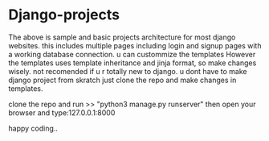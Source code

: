 # Django-projects
The above is sample and basic projects architecture for most django websites.
this includes multiple pages including login and signup pages with a working database connection.
u can custommize the templates
However the templates uses template inheritance and jinja format, so make changes wisely.
not recomended if u r totally new to django.
u dont have to make django project from skratch just clone the repo and make changes in templates.

clone the repo and run >> "python3 manage.py runserver"
then open your browser and type:127.0.0.1:8000

happy coding..
